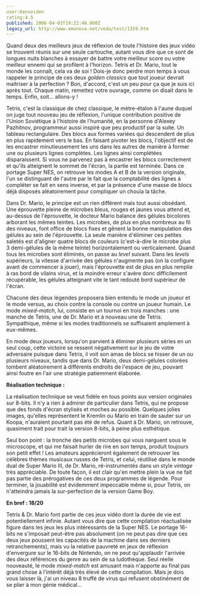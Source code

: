 ```yaml
---
user:Kenseiden
rating:4.5
published: 2006-04-03T19:22:48.000Z
legacy_url: http://www.emunova.net/veda/test/1359.htm
---
```

Quand deux des meilleurs jeux de réflexion de toute l'histoire des jeux vidéo se trouvent réunis sur une seule cartouche, autant vous dire que ce sont de longues nuits blanches à essayer de battre votre meilleur score ou votre meilleur ennemi qui se profilent à l'horizon. Tetris et Dr. Mario, tout le monde les connaît, cela va de soi ! Dois-je donc perdre mon temps à vous rappeler le principe de ces deux _golden classics_ que tout joueur devrait maîtriser à la perfection ? Bon, d'accord, c'est un peu pour ça que je suis ici après tout. Chaque matin, remettez votre ouvrage, comme on disait dans le temps. Enfin, soit... allons-y !  

  

Tetris, c'est la classique de chez classique, le mètre-étalon à l'aune duquel on juge tout nouveau jeu de réflexion, l'unique contribution positive de l'Union Soviétique à l'histoire de l'humanité, en la personne d'Alexey Pazhitnov, programmeur aussi inspiré que peu productif par la suite. Un tableau rectangulaire. Des blocs aux formes variées qui descendent de plus en plus rapidement vers le bas. En faisant pivoter les blocs, l'objectif est de les encastrer minutieusement les uns dans les autres de manière à former une ou plusieurs lignes complètes. Les lignes ainsi complétées disparaissent. Si vous ne parvenez pas à encastrer les blocs correctement et qu'ils atteignent le sommet de l'écran, la partie est terminée. Dans ce portage Super NES, on retrouve les modes A et B de la version originale, l'un se distinguant de l'autre par le fait que la comptabilité des lignes à compléter se fait en sens inverse, et par la présence d'une masse de blocs déjà disposés aléatoirement pour compliquer un chouïa la tâche.  

  

Dans Dr. Mario, le principe est un rien différent mais tout aussi obsédant. Une éprouvette pleine de microbes bleus, rouges et jaunes vous attend et, au-dessus de l'éprouvette, le docteur Mario balance des gélules bicolores arborant les mêmes teintes. Les microbes, de plus en plus nombreux au fil des niveaux, font office de blocs fixes et gênent la bonne manipulation des gélules au sein de l'éprouvette. La seule manière d'éliminer ces petites saletés est d'aligner quatre blocs de couleurs (c'est-à-dire le microbe plus 3 demi-gélules de la même teinte) horizontalement ou verticalement. Quand tous les microbes sont éliminés, on passe au _level_ suivant. Dans les _levels_ supérieurs, la vitesse d'arrivée des gélules n'augmente pas (on la configure avant de commencer à jouer), mais l'éprouvette est de plus en plus remplie à ras bord de vilains virus, et la moindre erreur s'avère donc difficilement récupérable, les gélules atteignant vite le tant redouté bord supérieur de l'écran.  

  

Chacune des deux légendes proposera bien entendu le mode un joueur et le mode versus, au choix contre la console ou contre un joueur humain. Le mode _mixed-match_, lui, consiste en un tournoi en trois manches : une manche de Tetris, une de Dr. Mario et à nouveau une de Tetris. Sympathique, même si les modes traditionnels se suffisaient amplement à eux-mêmes.  

  

En mode deux joueurs, lorsqu'on parvient à éliminer plusieurs séries en un seul coup, cette victoire se ressent négativement sur le jeu de votre adversaire puisque dans Tetris, il voit son amas de blocs se hisser de un ou plusieurs niveaux, tandis que dans Dr. Mario, deux demi-gélules colorées tombent aléatoirement à différents endroits de l'espace de jeu, pouvant ainsi foutre en l'air une stratégie patiemment élaborée.  

  

  

**Réalisation technique :**   

La réalisation technique se veut fidèle en tous points aux version originales sur 8-bits. Il n'y a rien à admirer de particulier dans Tetris, qui ne propose que des fonds d'écran stylisés et moches au possible. Quelques jolies images, qu'elles représentent le Kremlin ou Mario en train de sauter sur un Koopa, n'auraient pourtant pas été de refus. Quant à Dr. Mario, on retrouve, quasiment trait pour trait la version 8-bits, à peine plus esthétique.  

Seul bon point : la tronche des petits microbes qui vous narguent sous le microscope, et qui me faisait hurler de rire en son temps, produit toujours son petit effet ! Les amateurs apprécieront également de retrouver les célèbres thèmes musicaux russes de Tetris, et celui, réutilisé dans le monde dual de Super Mario III, de Dr. Mario, ré-instrumentés dans un style _vintage_ très appréciable. De toute façon, il est clair qu'en mettre plein la vue ne fait pas partie des prérogatives de ces deux programmes de légende. Pour terminer, la jouabilité est évidemment impeccable même si, pour Tetris, on n'atteindra jamais la sur-perfection de la version Game Boy.  

  

**En bref : 18/20**  

Tetris & Dr. Mario font partie de ces jeux vidéo dont la durée de vie est potentiellement infinie. Autant vous dire que cette compilation réactualisée figure dans les jeux les plus intéressants de la Super NES. Le portage 16-bits ne s'imposait peut-être pas absolument (on ne peut pas dire que ces deux jeux poussent les capacités de la machine dans ses derniers retranchements), mais vu la relative pauvreté en jeux de réflexion d'envergure sur le 16-bits de Nintendo, on ne peut qu'applaudir l'arrivée des deux références du genre au sein de sa ludothèque. Seul réelle nouveauté, le mode _mixed-match_ est amusant mais n'apporte au final pas grand chose à l'intérêt déjà très élevé de cette compilation. Mais je dois vous laisser là, j'ai un niveau 8 truffé de virus qui refusent obstinément de se plier à mon génie médical...